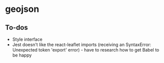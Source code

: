 # geojson

## To-dos

- Style interface
- Jest doesn't like the react-leaflet imports (receiving an SyntaxError: Unexpected token 'export' error) - have to research how to get Babel to be happy
